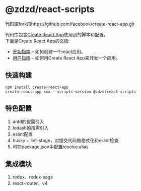 # @zdzd/react-scripts

代码库fork自https://github.com/facebook/create-react-app.git

代码库包含[Create React App](https://github.com/facebook/create-react-app)使用到的脚本和配置。<br>
下面是Create React App的文档:

- [开始指南](https://facebook.github.io/create-react-app/docs/getting-started) – 如何创建一个react应用。
- [用户指南](https://facebook.github.io/create-react-app/) – 如何用Create React App来开发一个应用。

## 快速构建
```
npm install create-react-app
create-react-app xxx --scripts-version @zdzd/react-scripts
```

## 特色配置
1. antd的按需引入
2. lodash的按需引入
3. eslint配置
4. husky + lint-stage，对提交代码做格式化和eslint检查
5. 可在package.json中配置resolve.alias

## 集成模块
1. redux、redux-saga
2. react-router，v4
